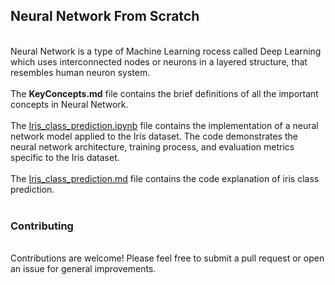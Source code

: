 <h2>Neural Network From Scratch</h2>
<br>
Neural Network is a type of Machine Learning rocess called Deep Learning which uses interconnected nodes or neurons in a layered structure, that resembles human neuron system.
<br><br>
The <b>KeyConcepts.md</b> file contains the brief definitions of all the important concepts in Neural Network.
<br><br>
The <ins>Iris_class_prediction.ipynb</ins> file contains the implementation of a neural network model applied to the Iris dataset. The code demonstrates the neural network architecture, training process, and evaluation metrics specific to the Iris dataset.
<br><br>
The <ins>Iris_class_prediction.md</ins> file contains the code explanation of iris class prediction.
<br><br>
<h3>Contributing</h3>
<br>
Contributions are welcome! Please feel free to submit a pull request or open an issue for general improvements.